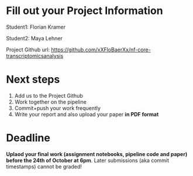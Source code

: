 # Fill out your Project Information

Student1: Florian Kramer

Student2: Maya Lehner

Project Github url: https://github.com/xXFloBaerXx/nf-core-transcriptomicsanalysis


# Next steps

1. Add us to the Project Github
2. Work together on the pipeline
3. Commit+push your work frequently
4. Write your report and also upload your paper **in PDF format**



# Deadline

**Uplaod your final work (assignment notebooks, pipeline code and paper) before the 24th of October at 6pm**.
Later submissions (aka commit timestamps) cannot be graded!
